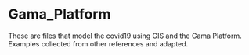 # Gama_Platform
These are files that model the covid19 using GIS and the Gama Platform. Examples collected from other references and adapted.
